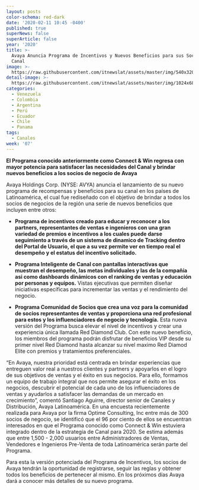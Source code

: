 ```yaml
---
layout: posts
color-schema: red-dark
date: '2020-02-11 10:45 -0400'
published: true
superNews: false
superArticle: false
year: '2020'
title: >-
  Avaya Anuncia Programa de Incentivos y Nuevos Beneficios para sus Socios de
  Canal
image: >-
  https://raw.githubusercontent.com/itnewslat/assets/master/img/540x320/Canales-Acuerdos-p.jpg
detail-image: >-
  https://raw.githubusercontent.com/itnewslat/assets/master/img/1024x680/Canales-Acuerdos-g.jpg
categories:
  - Venezuela
  - Colombia
  - Argentina
  - Perú
  - Ecuador
  - Chile
  - Panama
tags:
  - Canales
week: '07'
---
```

**El Programa conocido anteriormente como Connect & Win regresa con mayor potencia para satisfacer las necesidades del Canal y brindar nuevos beneficios a los socios de negocio de Avaya**

Avaya Holdings Corp. (NYSE: AVYA) anuncia el lanzamiento de su nuevo programa de recompensas y beneficios para su canal en los países de Latinoamérica, el cual fue rediseñado con el objetivo de brindar a todos los socios de negocios de la región una serie de nuevos beneficios que incluyen entre otros:  

- **Programa de incentivos creado para educar y reconocer a los partners, representantes de ventas e ingenieros con una gran variedad de premios e incentivos a los cuales puede darse seguimiento a través de un sistema de dinamico de Tracking dentro del Portal de Usuario, el que a su vez permite ver en tiempo real el desempeño y el estatus del incentivo solicitado.**

- **Programa Inteligente de Canal con pantallas interactivas que muestran el desempeño, las metas individuales y las de la compañía asi como dashboards dinámicos con el ranking de ventas y educación por personas y equipos.** Vistas ejecutivas que permiten diseñar iniciativas específicas para incrementar las ventas y el rendimiento del negocio.

- **Programa Comunidad de Socios que crea una voz para la comunidad de socios representantes de ventas y proporciona una red profesional para estos y los influenciadores de negocio y tecnología.**
Esta nueva versión del Programa busca elevar el nivel de incentivos y crear una experiencia única llamada Red Diamond Club. Con este nuevo beneficio, los miembros del programa podrán disfrutar de beneficios VIP desde su primer nivel Red Diamond hasta alcanzar su nivel maximo Red Diamod Elite con premios y tratamientos preferenciales.

“En Avaya, nuestra prioridad está centrada en brindar experiencias que entreguen valor real a nuestros clientes y partners y apoyarlos en el logro de sus objetivos de ventas y el éxito en sus negocios. Para ello, formamos un equipo de trabajo integral que nos permite asegurar el éxito en los negocios, descubrir el potencial de cada uno de los influenciadores de ventas y ayudarlos a satisfacer las demandas de un mercado en crecimiento”, comentó Santiago Aguirre, director senior de Canales y Distribución, Avaya Latinoamérica.
En una encuesta recientemente realizada para Avaya por la firma Optime Consulting, Inc entre más de 300 socios de negocio, se identificó que el 96 por ciento de ellos se encuentran interesados en que el Programa conocido como Connect & Win estuviera integrado dentro de la estrategia de Canal para 2020.  Se estima además que entre 1,500 - 2,000 usuarios entre Administradores de Ventas, Vendedores e Ingenieros Pre-Venta de toda Latinoamérica serán parte del Programa.

Para esta la versión potenciada del Programa de Incentivos, los socios de Avaya tendrán la oportunidad de registrarse, seguir las reglas y obtener todos los beneficios de pertenecer al mismo.
En los próximos días Avaya dará a conocer más detalles de su nuevo programa.